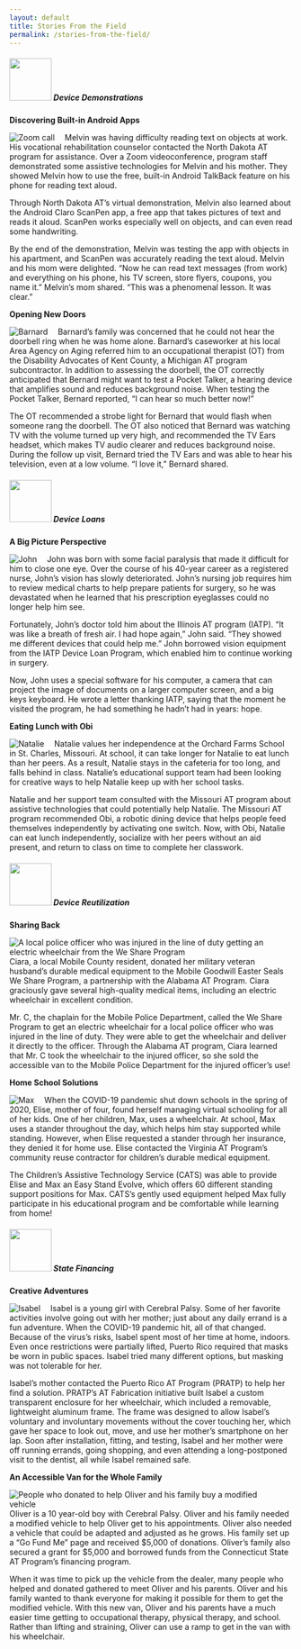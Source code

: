 ```yaml
---
layout: default
title: Stories From the Field
permalink: /stories-from-the-field/
---
```

<div class="container">
<div class="row">
<div class="col-md-12">

<div class="card">
<h5 class="card-header"><img  style="width:75px;" src="/assets/Device-Demo-icon.png" alt-text="Device Demo icon"/>
Device Demonstrations
</h5>
<div class="card-body">
		

  <p class="card-text"><b>Discovering Built-in Android Apps </b></p>    

  <p class="card-text"><img src="/assets/device-demo-discovering.png" class="float-left" style="padding-right:1em;" alt="Zoom call"> Melvin was having difficulty reading text on objects at work. His vocational rehabilitation counselor contacted the North Dakota AT program for assistance. Over a Zoom videoconference, program staff demonstrated some assistive technologies for Melvin and his mother. They showed Melvin how to use the free, built-in Android TalkBack feature on his phone for reading text aloud. </p>                                                                                                 
  <p class="card-text">Through North Dakota AT’s virtual demonstration, Melvin also learned about the Android Claro ScanPen app, a free app that takes pictures of text and reads it aloud. ScanPen works especially well on objects, and can even read some handwriting.</p>
  <p class="card-text">By the end of the demonstration, Melvin was testing the app with objects in his apartment, and ScanPen was accurately reading the text aloud. Melvin and his mom were delighted. “Now he can read text messages (from work) and everything on his phone, his TV screen, store flyers, coupons, you name it.” Melvin’s mom shared. “This was a phenomenal lesson. It was clear.”</p>

  <p class="card-text"><b>Opening New Doors</b></p>    
 <p class="card-text"><img src="/assets/device-demo-opening-doors.png" class="float-left img-fluid" style="padding-right:1em;" alt="Barnard">
 Barnard’s family was concerned that he could not hear the doorbell ring when he was home alone. Barnard’s caseworker at his local Area Agency on Aging referred him to an occupational therapist (OT) from the Disability Advocates of Kent County, a Michigan AT program subcontractor. In addition to assessing the doorbell, the OT correctly anticipated that Bernard might want to test a Pocket Talker, a hearing device that amplifies sound and reduces background noise. When testing the Pocket Talker, Bernard reported, “I can hear so much better now!”</p>                                                                                                 
  <p class="card-text">The OT recommended a strobe light for Bernard that would flash when someone rang the doorbell. The OT also noticed that Bernard was watching TV with the volume turned up very high, and recommended the TV Ears headset, which makes TV audio clearer and reduces background noise. During the follow up visit, Bernard tried the TV Ears and was able to hear his television, even at a low volume. “I love it,” Bernard shared.</p>

  </div>
  </div>

<div class="card">
<h5 class="card-header">
<img  style="width:75px;" src="/assets/Device-Loan-icon.png" alt-text="Device Loan icon"/> Device Loans
</h5>
<div class="card-body">
	
<p class="card-text"><b>A Big Picture Perspective</b></p>                                                      

<p class="card-text"><img src="/assets/device-loan-a-big-picture.png" class="float-left img-fluid" style="padding-right:1em;" alt="John">
John was born with some facial paralysis that made it difficult for him to close one eye. Over the course of his 40-year career as a registered nurse, John’s vision has slowly deteriorated. John’s nursing job requires him to review medical charts to help prepare patients for surgery, so he was devastated when he learned that his prescription eyeglasses could no longer help him see. </p>              

<p class="card-text">Fortunately, John’s doctor told him about the Illinois AT program (IATP). “It was like a breath of fresh air. I had hope again,” John said. “They showed me different devices that could help me.” John borrowed vision equipment from the IATP Device Loan Program, which enabled him to continue working in surgery.</p>                                                                                         

<p class="card-text"> Now, John uses a special software for his computer, a camera that can project the image of documents on a larger computer screen, and a big keys keyboard. He wrote a letter thanking IATP, saying that the moment he visited the program, he had something he hadn’t had in years: hope. </p>      

<p class="card-text"><b>Eating Lunch with Obi</b></p>                                                      

<p class="card-text"><img src="/assets/device-loan-eating-lunch.png" class="float-left img-fluid" style="padding-right:1em;" alt="Natalie">
Natalie values her independence at the Orchard Farms School in St. Charles, Missouri. At school, it can take longer for Natalie to eat lunch than her peers. As a result, Natalie stays in the cafeteria for too long, and falls behind in class. Natalie’s educational support team had been looking for creative ways to help Natalie keep up with her school tasks.</p>            

<p class="card-text">Natalie and her support team consulted with the Missouri AT program about assistive technologies that could potentially help Natalie. The Missouri AT program recommended Obi, a robotic dining device that helps people feed themselves independently by activating one switch. Now, with Obi, Natalie can eat lunch independently, socialize with her peers without an aid present, and return to class on time to complete her classwork.</p>                                                                                         

</div>
</div>

<div class="card">
<h5 class="card-header">
<img  style="width:75px;" src="/assets/Device-Reuse-icon.png" alt-text="Device Reuse icon"/> Device Reutilization
</h5>
<div class="card-body">
  <p class="card-text"><b>Sharing Back</b> </p>
 <p class="card-text"><img src="/assets/reuse-sharing-back.png" class="float-left" style="padding-right:1em;" alt="A local police officer who was injured in the line of duty getting an electric wheelchair from the We Share Program ">
Ciara, a local Mobile County resident, donated her military veteran husband’s durable medical equipment to the Mobile Goodwill Easter Seals We Share Program, a partnership with the Alabama AT Program. Ciara graciously gave several high-quality medical items, including an electric wheelchair in excellent condition.</p>                                                                             <p class="card-text">Mr. C, the chaplain for the Mobile Police Department, called the We Share Program to get an electric wheelchair for a local police officer who was injured in the line of duty. They were able to get the wheelchair and deliver it directly to the officer. Through the Alabama AT program, Ciara learned that Mr. C took the wheelchair to the injured officer, so she sold the accessible van to the Mobile Police Department for the injured officer’s use! </p>               

 
<p class="card-text"><b>Home School Solutions</b> </p>
<p class="card-text"><img src="/assets/reuse-home-school.png" class="float-left img-fluid" style="padding-right:1em;" alt="Max">
When the COVID-19 pandemic shut down schools in the spring of 2020, Elise, mother of four, found herself managing virtual schooling for all of her kids. One of her children, Max, uses a wheelchair.  At school, Max uses a stander throughout the day, which helps him stay supported while standing. However, when Elise requested a stander through her insurance, they denied it for home use. Elise contacted the Virginia AT Program’s community reuse contractor for children’s durable medical equipment. </p>                                                                             <p class="card-text">The Children’s Assistive Technology Service (CATS) was able to provide Elise and Max an Easy Stand Evolve, which offers 60 different standing support positions for Max. CATS’s gently used equipment helped Max fully participate in his educational program and be comfortable while learning from home!</p>  

</div>

</div>

<div class="card">
<h5 class="card-header">
<img  style="width:75px;" src="/assets/State-Financing-Icon.png" alt-text="State Financing icon" />  State Financing
</h5>
<div class="card-body">

<p class="card-text"><b>Creative Adventures</b> </p>                                                   
<p class="card-text"><img src="/assets/state-financing-creative-adventures.png" class="float-left img-fluid" style="padding-right:1em;" alt="Isabel">
Isabel is a young girl with Cerebral Palsy. Some of her favorite activities involve going out with her mother; just about any daily errand is a fun adventure. When the COVID-19 pandemic hit, all of that changed. Because of the virus’s risks, Isabel spent most of her time at home, indoors. Even once restrictions were partially lifted, Puerto Rico required that masks be worn in public spaces. Isabel tried many different options, but masking was not tolerable for her.</p>                                                                                                                                               <p class="card-text  clearfix">Isabel’s mother contacted the Puerto Rico AT Program (PRATP) to help her find a solution. PRATP’s AT Fabrication initiative built Isabel a custom transparent enclosure for her wheelchair, which included a removable, lightweight aluminum frame. The frame was designed to allow Isabel’s voluntary and involuntary movements without the cover touching her, which gave her space to look out, move, and use her mother’s smartphone on her lap. Soon after installation, fitting, and testing, Isabel and her mother were off running errands, going shopping, and even attending a long-postponed visit to the dentist, all while Isabel remained safe.</p>

<p class="card-text"><b>An Accessible Van for the Whole Family</b> </p>                                                   
<p class="card-text"><img src="/assets/state-financing-accessible-van.png" class="float-left img-fluid" style="padding-right:1em;" alt="People who donated to help Oliver and his family buy a modified vehicle">
Oliver is a 10 year-old boy with Cerebral Palsy. Oliver and his family needed a modified vehicle to help Oliver get to his appointments. Oliver also needed a vehicle that could be adapted and adjusted as he grows. His family set up a “Go Fund Me” page and received $5,000 of donations. Oliver’s family also secured a grant for $5,000 and borrowed funds from the Connecticut State AT Program’s financing program.</p>                                                                   

<p class="card-text"> When it was time to pick up the vehicle from the dealer, many people who helped and donated gathered to meet Oliver and his parents. Oliver and his family wanted to thank everyone for making it possible for them to get the modified vehicle. With this new van, Oliver and his parents have a much easier time getting to occupational therapy, physical therapy, and school. Rather than lifting and straining, Oliver can use a ramp to get in the van with his wheelchair.</p>

</div>

</div>

</div>

</div>

</div>

